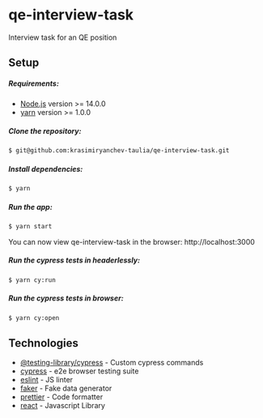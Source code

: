 # qe-interview-task
Interview task for an QE position

## Setup

##### Requirements:

- [Node.js](https://nodejs.org) version >= 14.0.0
- [yarn](https://yarnpkg.com) version >= 1.0.0

##### Clone the repository:

```sh
$ git@github.com:krasimiryanchev-taulia/qe-interview-task.git
```

##### Install dependencies:

```sh
$ yarn
```

##### Run the app:

```sh
$ yarn start
```
You can now view qe-interview-task in the browser: http://localhost:3000

##### Run the cypress tests in headerlessly:

```sh
$ yarn cy:run
```

##### Run the cypress tests in browser:

```sh
$ yarn cy:open
```

## Technologies

- [@testing-library/cypress](https://github.com/testing-library/cypress-testing-library) - Custom cypress commands
- [cypress](https://github.com/cypress-io/cypress) - e2e browser testing suite
- [eslint](https://eslint.org/) - JS linter
- [faker](https://github.com/Marak/Faker.js) - Fake data generator
- [prettier](https://github.com/prettier/prettier) - Code formatter
- [react](https://reactjs.org/) - Javascript Library
